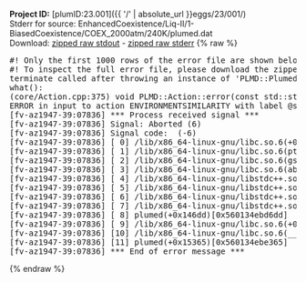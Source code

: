 **Project ID:** [plumID:23.001]({{ '/' | absolute_url }}eggs/23/001/)  
Stderr for source:  EnhancedCoexistence/Liq-II/1-BiasedCoexistence/COEX_2000atm/240K/plumed.dat   
Download: [zipped raw stdout](plumed.dat.plumed.stdout.txt.zip) - [zipped raw stderr](plumed.dat.plumed.stderr.txt.zip) 
{% raw %}
<pre>
#! Only the first 1000 rows of the error file are shown below
#! To inspect the full error file, please download the zipped raw stderr file above
terminate called after throwing an instance of 'PLMD::Plumed::ExceptionError'
what():
(core/Action.cpp:375) void PLMD::Action::error(const std::string&) const
ERROR in input to action ENVIRONMENTSIMILARITY with label @s10 : missing input file ice.pdb
[fv-az1947-39:07836] *** Process received signal ***
[fv-az1947-39:07836] Signal: Aborted (6)
[fv-az1947-39:07836] Signal code:  (-6)
[fv-az1947-39:07836] [ 0] /lib/x86_64-linux-gnu/libc.so.6(+0x45330)[0x7f269ca45330]
[fv-az1947-39:07836] [ 1] /lib/x86_64-linux-gnu/libc.so.6(pthread_kill+0x11c)[0x7f269ca9eb2c]
[fv-az1947-39:07836] [ 2] /lib/x86_64-linux-gnu/libc.so.6(gsignal+0x1e)[0x7f269ca4527e]
[fv-az1947-39:07836] [ 3] /lib/x86_64-linux-gnu/libc.so.6(abort+0xdf)[0x7f269ca288ff]
[fv-az1947-39:07836] [ 4] /lib/x86_64-linux-gnu/libstdc++.so.6(+0xa5ff5)[0x7f269cea5ff5]
[fv-az1947-39:07836] [ 5] /lib/x86_64-linux-gnu/libstdc++.so.6(+0xbb0da)[0x7f269cebb0da]
[fv-az1947-39:07836] [ 6] /lib/x86_64-linux-gnu/libstdc++.so.6(_ZSt10unexpectedv+0x0)[0x7f269cea5a55]
[fv-az1947-39:07836] [ 7] /lib/x86_64-linux-gnu/libstdc++.so.6(+0xa5a6f)[0x7f269cea5a6f]
[fv-az1947-39:07836] [ 8] plumed(+0x146dd)[0x560134ebd6dd]
[fv-az1947-39:07836] [ 9] /lib/x86_64-linux-gnu/libc.so.6(+0x2a1ca)[0x7f269ca2a1ca]
[fv-az1947-39:07836] [10] /lib/x86_64-linux-gnu/libc.so.6(__libc_start_main+0x8b)[0x7f269ca2a28b]
[fv-az1947-39:07836] [11] plumed(+0x15365)[0x560134ebe365]
[fv-az1947-39:07836] *** End of error message ***
</pre>
{% endraw %}
